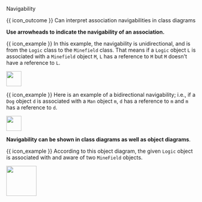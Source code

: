 <span id="title">Navigability</span>

<span id="prereqs"></span>

<span id="outcomes">{{ icon_outcome }} Can interpret association navigabilities in class diagrams</span>

<div id="body">

**Use arrowheads to indicate the navigability of an association.**

<box>

{{ icon_example }} In this example, the navigability is unidirectional, and is from the `Logic` class to the `Minefield` class. That means if a `Logic` object `L` is associated with a `Minefield` object `M`, `L` has a reference to `M` but `M` doesn't have a reference to `L`.

<img src="{{baseUrl}}/uml/classDiagrams/associations/navigability/images/logicMinefield.png" height="40" />

<include src="logic-minefield.md" />

{{ icon_example }} Here is an example of a bidirectional navigability; i.e., if a `Dog` object `d` is associated with a `Man` object `m`, `d` has a reference to `m` and `m` has a reference to `d`.<p/>
<img src="{{baseUrl}}/uml/classDiagrams/associations/navigability/images/manDog.png" height="40" />

<include src="dog-man.md" />

</box>

**Navigability can be shown in class diagrams as well as object diagrams**.

<box>

{{ icon_example }} According to this object diagram, the given `Logic` object is associated with and aware of two `MineField` objects.

<img src="{{baseUrl}}/uml/classDiagrams/associations/navigability/images/logicMinefieldObjects.png" height="80" />

</box>


</div>

<div id="extras">
  <include src="exercises.md" />
</div>
